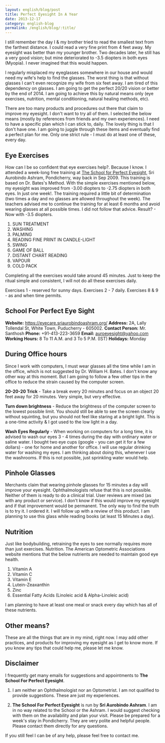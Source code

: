 ```yaml
---
layout: english/blog/post
title: Perfect Eyesight In A Year
date: 2013-12-17
category: english-blog
permalink: /english/blog/:title/
---
```


I still remember the day I & my brother tried to read the smallest text from the farthest distance. I could read a very fine print from 4 feet away. My eyesight was better than my younger brother. Two decades later, he still has a very good vision; but mine deteriorated to -3.5 diopters in both eyes (Myopia). I never imagined that this would happen.

I regularly misplaced my eyeglasses somewhere in our house and would need my wife's help to find the glasses. The worst thing is that without glasses I can't even recognize my wife from six feet away. I am tired of this dependency on glasses. I am going to get the perfect 20/20 vision or better by the end of 2014. I am going to achieve this by natural means only (eye exercises, nutrition, mental conditioning, natural healing methods, etc).

There are too many products and procedures out there that claim to improve my eyesight. I don't want to try all of them. I selected the below means (mostly by references from friends and my own experiences). I need to have a specific plan which I can stick to, daily. The lovely thing is that I don't have one. I am going to juggle through these items and eventually find a perfect plan for me. Only one strict rule - I must do at least one of these, every day.

## Eye Exercises

How can I be so confident that eye exercises help?. Because I know. I attended a week-long free training at [The School for Perfect Eyesight](https://eyecare.sriaurobindoashram.org/), Sri Aurobindo Ashram, Pondicherry, way back in Sep 2009. This training is based on Dr. Bates's Method. With the simple exercises mentioned below, my eyesight was improved from -3.00 diopters to -2.75 diopters in both eyes. In just one week!. The training required a little bit of determination (two times a day and no glasses are allowed throughout the week). The teachers advised me to continue the training for at least 6 months and avoid wearing glasses at all possible times. I did not follow that advice. Result? - Now with -3.5 diopters.

1. SUN TREATMENT
2. WASHING
3. PALMING
4. READING FINE PRINT IN CANDLE-LIGHT
5. SWING
6. GAME OF BALL
7. DISTANT CHART READING
8. VAPOUR
9. COLD PACK

Completing all the exercises would take around 45 minutes. Just to keep the ritual simple and consistent, I will not do all these exercises daily.

Exercises 1 - reserved for sunny days.
Exercises 2 - 7 daily.
Exercises 8 & 9 - as and when time permits.

## School For Perfect Eye Sight

**Website:** https://eyecare.sriaurobindoashram.org/
**Address:** 2A, Lally Tollendal St, White Town, Puducherry - 605002.
**Contact Person:** Mr. Santhosh
**Phone:** +91-413-223-3659
**Email:** auroeyesight@yahoo.com
**Working Hours:** 8 To 11 A.M. and 3 To 5 P.M. (IST)
**Holidays:** Monday

## During Office hours

Since I work with computers, I must wear glasses all the time while I am in the office, which is not suggested by Dr. William H. Bates. I don't know any other way at this moment. But I am going to follow a few other tips in the office to reduce the strain caused by the computer screen.

**20-20-20 Trick** - Take a break every 20 minutes and focus on an object 20 feet away for 20 minutes. Very simple, but very effective.

**Turn down brightness** - Reduce the brightness of the computer screen to the lowest possible limit. You should still be able to see the screen clearly without squinting, but you should not feel like staring at a bright light. This is a one-time activity & I got used to the low light in a day.

**Wash Eyes Regularly** - When working on computers for a long time, it is advised to wash our eyes 3 - 4 times during the day with ordinary water or saline water. I bought two eye cups (google - you can get it for a few dollars) - one for home and another for office. I will use regular drinking water for washing my eyes. I am thinking about doing this, whenever I use the washrooms. If this is not possible, just sprinkling water would help.

## Pinhole Glasses

Merchants claim that wearing pinhole glasses for 15 minutes a day will improve your eyesight. Ophthalmologists refuse that this is not possible. Neither of them is ready to do a clinical trial. User reviews are mixed (as with any product or service). I don't know if this would improve my eyesight and if that improvement would be permanent. The only way to find the truth is to try it. I ordered it. I will follow up with a review of this product. I am planning to use this glass while reading books (at least 15 Minutes a day).

## Nutrition

Just like bodybuilding, retraining the eyes to see normally requires more than just exercises. Nutrition. The American Optometric Associations website mentions that the below nutrients are needed to maintain good eye health.

1. Vitamin A
2. Vitamin C
3. Vitamin E
4. Lutein-Zeaxanthin
5. Zinc
6. Essential Fatty Acids (Linoleic acid & Alpha-Linoleic acid)

I am planning to have at least one meal or snack every day which has all of these nutrients.

## Other means?

These are all the things that are in my mind, right now. I may add other practices, and products for improving my eyesight as I get to know more. If you know any tips that could help me, please let me know.

## Disclaimer

I frequently get many emails for suggestions and appointments to **The School For Perfect Eyesight**.

1) I am neither an Ophthalmologist nor an Optometrist. I am not qualified to provide suggestions. These are just my experiences.

2) **The School For Perfect Eyesight** is run by **Sri Aurobindo Ashram**. I am in no way related to the School or the Ashram. I would suggest checking with them on the availability and plan your visit. Please be prepared for a week's stay in Pondicherry. They are very polite and helpful people. Please contact them directly for any questions.

If you still feel I can be of any help, please feel free to contact me.
